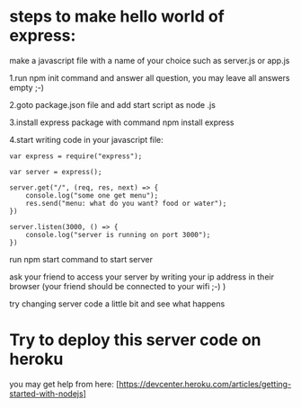 # steps to make hello world of express:
make a javascript file with a name of your choice such as server.js or app.js

1.run npm init command and answer all question, you may leave all answers empty ;-)

2.goto package.json file and add start script as node <filename>.js

3.install express package with command npm install express

4.start writing code in your javascript file:
```
var express = require("express");

var server = express();

server.get("/", (req, res, next) => {
    console.log("some one get menu");
    res.send("menu: what do you want? food or water");
})

server.listen(3000, () => {
    console.log("server is running on port 3000");
})
```

run npm start command to start server

ask your friend to access your server by writing your ip address in their browser (your friend should be connected to your wifi ;-) )

try changing server code a little bit and see what happens

# Try to deploy this server code on heroku

you may get help from here: [https://devcenter.heroku.com/articles/getting-started-with-nodejs]